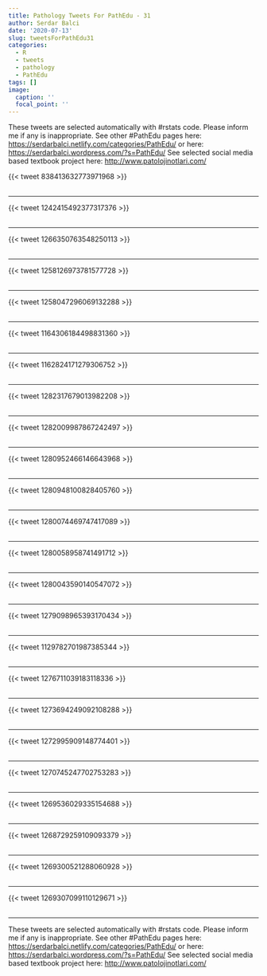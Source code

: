 ```yaml
---
title: Pathology Tweets For PathEdu - 31
author: Serdar Balci
date: '2020-07-13'
slug: tweetsForPathEdu31
categories:
  - R
  - tweets
  - pathology
  - PathEdu
tags: []
image:
  caption: ''
  focal_point: ''
---
```



These tweets are selected automatically with #rstats code. Please inform me if any is inappropriate.
See other #PathEdu pages here: https://serdarbalci.netlify.com/categories/PathEdu/  or here: https://serdarbalci.wordpress.com/?s=PathEdu/ 
See selected social media based textbook project here: http://www.patolojinotlari.com/

{{< tweet 838413632773971968 >}}
<br>
<br>
<hr>
{{< tweet 1242415492377317376 >}}
<br>
<br>
<hr>
{{< tweet 1266350763548250113 >}}
<br>
<br>
<hr>
{{< tweet 1258126973781577728 >}}
<br>
<br>
<hr>
{{< tweet 1258047296069132288 >}}
<br>
<br>
<hr>
{{< tweet 1164306184498831360 >}}
<br>
<br>
<hr>
{{< tweet 1162824171279306752 >}}
<br>
<br>
<hr>
{{< tweet 1282317679013982208 >}}
<br>
<br>
<hr>
{{< tweet 1282009987867242497 >}}
<br>
<br>
<hr>
{{< tweet 1280952466146643968 >}}
<br>
<br>
<hr>
{{< tweet 1280948100828405760 >}}
<br>
<br>
<hr>
{{< tweet 1280074469747417089 >}}
<br>
<br>
<hr>
{{< tweet 1280058958741491712 >}}
<br>
<br>
<hr>
{{< tweet 1280043590140547072 >}}
<br>
<br>
<hr>
{{< tweet 1279098965393170434 >}}
<br>
<br>
<hr>
{{< tweet 1129782701987385344 >}}
<br>
<br>
<hr>
{{< tweet 1276711039183118336 >}}
<br>
<br>
<hr>
{{< tweet 1273694249092108288 >}}
<br>
<br>
<hr>
{{< tweet 1272995909148774401 >}}
<br>
<br>
<hr>
{{< tweet 1270745247702753283 >}}
<br>
<br>
<hr>
{{< tweet 1269536029335154688 >}}
<br>
<br>
<hr>
{{< tweet 1268729259109093379 >}}
<br>
<br>
<hr>
{{< tweet 1269300521288060928 >}}
<br>
<br>
<hr>
{{< tweet 1269307099110129671 >}}
<br>
<br>
<hr>


These tweets are selected automatically with #rstats code. Please inform me if any is inappropriate.
See other #PathEdu pages here: https://serdarbalci.netlify.com/categories/PathEdu/  or here: https://serdarbalci.wordpress.com/?s=PathEdu/ 
See selected social media based textbook project here: http://www.patolojinotlari.com/
